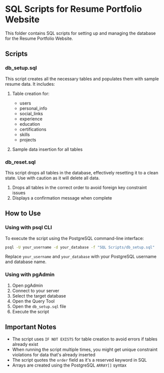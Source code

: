 # SQL Scripts for Resume Portfolio Website

This folder contains SQL scripts for setting up and managing the database for the Resume Portfolio Website.

## Scripts

### db_setup.sql

This script creates all the necessary tables and populates them with sample resume data. It includes:

1. Table creation for:
   - users
   - personal_info
   - social_links
   - experience
   - education
   - certifications
   - skills
   - projects

2. Sample data insertion for all tables

### db_reset.sql

This script drops all tables in the database, effectively resetting it to a clean state. Use with caution as it will delete all data.

1. Drops all tables in the correct order to avoid foreign key constraint issues
2. Displays a confirmation message when complete

## How to Use

### Using with psql CLI

To execute the script using the PostgreSQL command-line interface:

```bash
psql -U your_username -d your_database -f "SQL Scripts/db_setup.sql"
```

Replace `your_username` and `your_database` with your PostgreSQL username and database name.

### Using with pgAdmin

1. Open pgAdmin
2. Connect to your server
3. Select the target database
4. Open the Query Tool
5. Open the `db_setup.sql` file
6. Execute the script

## Important Notes

- The script uses `IF NOT EXISTS` for table creation to avoid errors if tables already exist
- When running the script multiple times, you might get unique constraint violations for data that's already inserted
- The script quotes the `order` field as it's a reserved keyword in SQL
- Arrays are created using the PostgreSQL `ARRAY[]` syntax